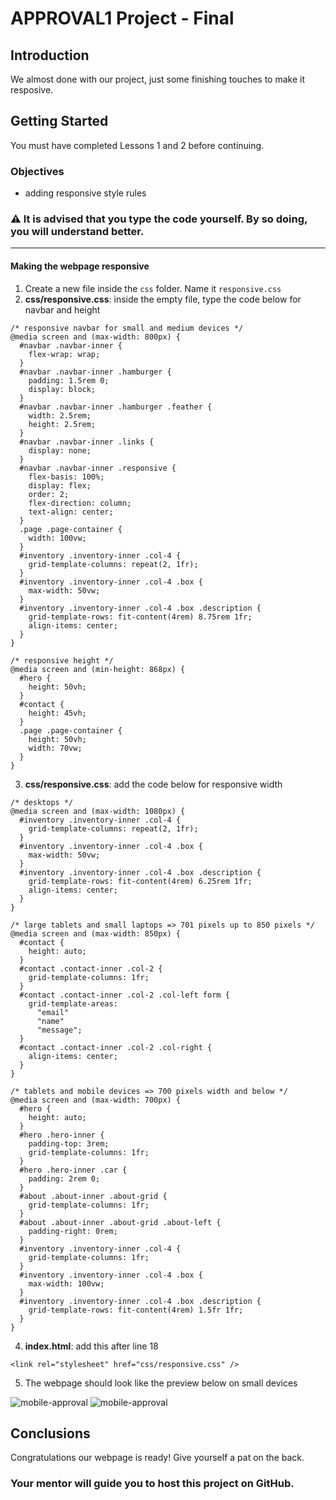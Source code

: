 # APPROVAL1 Project - Final

## Introduction
We almost done with our project, just some finishing touches to make it resposive.

## Getting Started
You must have completed Lessons 1 and 2 before continuing.

### Objectives
- adding responsive style rules


### ⚠️ It is advised that you type the code yourself. By so doing, you will understand better.
---

#### **Making the webpage responsive**
1. Create a new file inside the `css` folder. Name it `responsive.css`
2. **css/responsive.css**: inside the empty file, type the code below for navbar and height
```
/* responsive navbar for small and medium devices */
@media screen and (max-width: 800px) {
  #navbar .navbar-inner {
    flex-wrap: wrap;
  }
  #navbar .navbar-inner .hamburger {
    padding: 1.5rem 0;
    display: block;
  }
  #navbar .navbar-inner .hamburger .feather {
    width: 2.5rem;
    height: 2.5rem;
  }
  #navbar .navbar-inner .links {
    display: none;
  }
  #navbar .navbar-inner .responsive {
    flex-basis: 100%;
    display: flex;
    order: 2;
    flex-direction: column;
    text-align: center;
  }
  .page .page-container {
    width: 100vw;
  }
  #inventory .inventory-inner .col-4 {
    grid-template-columns: repeat(2, 1fr);
  }
  #inventory .inventory-inner .col-4 .box {
    max-width: 50vw;
  }
  #inventory .inventory-inner .col-4 .box .description {
    grid-template-rows: fit-content(4rem) 8.75rem 1fr;
    align-items: center;
  }
}

/* responsive height */
@media screen and (min-height: 868px) {
  #hero {
    height: 50vh;
  }
  #contact {
    height: 45vh;
  }
  .page .page-container {
    height: 50vh;
    width: 70vw;
  }
}
```
3. **css/responsive.css**: add the code below for responsive width
```
/* desktops */
@media screen and (max-width: 1080px) {
  #inventory .inventory-inner .col-4 {
    grid-template-columns: repeat(2, 1fr);
  }
  #inventory .inventory-inner .col-4 .box {
    max-width: 50vw;
  }
  #inventory .inventory-inner .col-4 .box .description {
    grid-template-rows: fit-content(4rem) 6.25rem 1fr;
    align-items: center;
  }
}

/* large tablets and small laptops => 701 pixels up to 850 pixels */
@media screen and (max-width: 850px) {
  #contact {
    height: auto;
  }
  #contact .contact-inner .col-2 {
    grid-template-columns: 1fr;
  }
  #contact .contact-inner .col-2 .col-left form {
    grid-template-areas:
      "email"
      "name"
      "message";
  }
  #contact .contact-inner .col-2 .col-right {
    align-items: center;
  }
}

/* tablets and mobile devices => 700 pixels width and below */
@media screen and (max-width: 700px) {
  #hero {
    height: auto;
  }
  #hero .hero-inner {
    padding-top: 3rem;
    grid-template-columns: 1fr;
  }
  #hero .hero-inner .car {
    padding: 2rem 0;
  }
  #about .about-inner .about-grid {
    grid-template-columns: 1fr;
  }
  #about .about-inner .about-grid .about-left {
    padding-right: 0rem;
  }
  #inventory .inventory-inner .col-4 {
    grid-template-columns: 1fr;
  }
  #inventory .inventory-inner .col-4 .box {
    max-width: 100vw;
  }
  #inventory .inventory-inner .col-4 .box .description {
    grid-template-rows: fit-content(4rem) 1.5fr 1fr;
  }
}
```
4. **index.html**: add this after line 18
```
<link rel="stylesheet" href="css/responsive.css" />
```
5. The webpage should look like the preview below on small devices

![mobile-approval](/img/m-home.png) ![mobile-approval](img/m-contact.png)

## Conclusions
Congratulations our webpage is ready! Give yourself a pat on the back.

### Your mentor will guide you to host this project on GitHub.